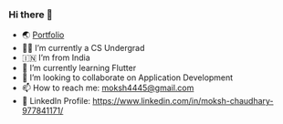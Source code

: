 ### Hi there 👋

<!--
**mokshchaudhary/mokshchaudhary** is a ✨ _special_ ✨ repository because its `README.md` (this file) appears on your GitHub profile.
-->

- 🌏️ [Portfolio](https://mokshchaudhary.github.io/)
- 👨‍🎓️ I’m currently a CS Undergrad
- 🇮🇳️ I’m from India
- 🌱 I’m currently learning Flutter
- 👯 I’m looking to collaborate on Application Development
- 📫 How to reach me: moksh4445@gmail.com
- 💼️ LinkedIn Profile: https://www.linkedin.com/in/moksh-chaudhary-977841171/

